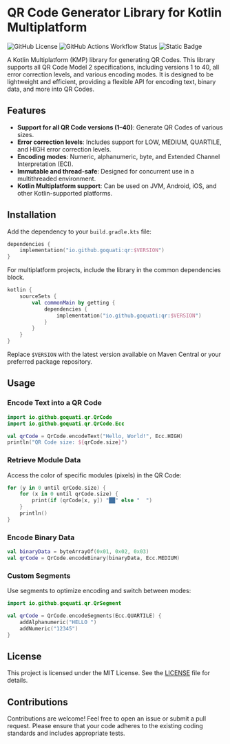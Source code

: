 # QR Code Generator Library for Kotlin Multiplatform

![GitHub License](https://img.shields.io/github/license/goquati/qr)
![GitHub Actions Workflow Status](https://img.shields.io/github/actions/workflow/status/goquati/qr/check.yml)
![Static Badge](https://img.shields.io/badge/coverage-100%25-success)

A Kotlin Multiplatform (KMP) library for generating QR Codes. This library supports all QR Code Model 2 specifications, including versions 1 to 40, all error correction levels, and various encoding modes. It is designed to be lightweight and efficient, providing a flexible API for encoding text, binary data, and more into QR Codes.

## Features

- **Support for all QR Code versions (1–40)**: Generate QR Codes of various sizes.
- **Error correction levels**: Includes support for LOW, MEDIUM, QUARTILE, and HIGH error correction levels.
- **Encoding modes**: Numeric, alphanumeric, byte, and Extended Channel Interpretation (ECI).
- **Immutable and thread-safe**: Designed for concurrent use in a multithreaded environment.
- **Kotlin Multiplatform support**: Can be used on JVM, Android, iOS, and other Kotlin-supported platforms.

## Installation

Add the dependency to your `build.gradle.kts` file:

```kotlin
dependencies {
    implementation("io.github.goquati:qr:$VERSION")
}
```

For multiplatform projects, include the library in the common dependencies block.

```kotlin
kotlin {
    sourceSets {
        val commonMain by getting {
            dependencies {
                implementation("io.github.goquati:qr:$VERSION")
            }
        }
    }
}
```

Replace `$VERSION` with the latest version available on Maven Central or your preferred package repository.

## Usage

### Encode Text into a QR Code

```kotlin
import io.github.goquati.qr.QrCode
import io.github.goquati.qr.QrCode.Ecc

val qrCode = QrCode.encodeText("Hello, World!", Ecc.HIGH)
println("QR Code size: ${qrCode.size}")
```

### Retrieve Module Data

Access the color of specific modules (pixels) in the QR Code:

```kotlin
for (y in 0 until qrCode.size) {
    for (x in 0 until qrCode.size) {
        print(if (qrCode[x, y]) "██" else "  ")
    }
    println()
}
```

### Encode Binary Data

```kotlin
val binaryData = byteArrayOf(0x01, 0x02, 0x03)
val qrCode = QrCode.encodeBinary(binaryData, Ecc.MEDIUM)
```

### Custom Segments

Use segments to optimize encoding and switch between modes:

```kotlin
import io.github.goquati.qr.QrSegment

val qrCode = QrCode.encodeSegments(Ecc.QUARTILE) {
    addAlphanumeric("HELLO ")
    addNumeric("12345")
}
```

## License

This project is licensed under the MIT License. See the [LICENSE](LICENSE) file for details.

## Contributions

Contributions are welcome! Feel free to open an issue or submit a pull request. Please ensure that your code adheres to the existing coding standards and includes appropriate tests.
